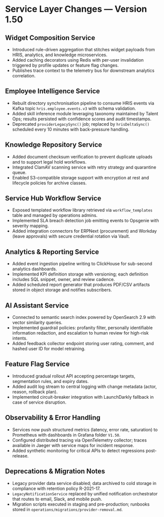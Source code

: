 # Service Layer Changes — Version 1.50

## Widget Composition Service
- Introduced rule-driven aggregation that stitches widget payloads from HRIS, analytics, and knowledge microservices.
- Added caching decorators using Redis with per-user invalidation triggered by profile updates or feature flag changes.
- Publishes trace context to the telemetry bus for downstream analytics correlation.

## Employee Intelligence Service
- Rebuilt directory synchronisation pipeline to consume HRIS events via Kafka topic `hris.employee.events.v3` with schema validation.
- Added skill inference module leveraging taxonomy maintained by Talent Ops; results persisted with confidence scores and audit timestamps.
- Deprecated `providerLegacySync()` job; replaced by `hrisDeltaSync()` scheduled every 10 minutes with back-pressure handling.

## Knowledge Repository Service
- Added document checksum verification to prevent duplicate uploads and to support legal hold workflows.
- Integrated ClamAV scanning service with retry strategy and quarantine queue.
- Enabled S3-compatible storage support with encryption at rest and lifecycle policies for archive classes.

## Service Hub Workflow Service
- Exposed templated workflow library retrieved via `workflow_templates` table and managed by operations admins.
- Implemented SLA breach detection job emitting events to Opsgenie with severity mapping.
- Added integration connectors for ERPNext (procurement) and Workday (leave approvals) with secure credential rotation via Vault.

## Analytics & Reporting Service
- Added event ingestion pipeline writing to ClickHouse for sub-second analytics dashboards.
- Implemented KPI definition storage with versioning; each definition includes SQL snippet, owner, and review cadence.
- Added scheduled report generator that produces PDF/CSV artifacts stored in object storage and notifies subscribers.

## AI Assistant Service
- Connected to semantic search index powered by OpenSearch 2.9 with vector similarity queries.
- Implemented guardrail policies: profanity filter, personally identifiable information redaction, and escalation to human review for high-risk intents.
- Added feedback collector endpoint storing user rating, comment, and hashed user ID for model retraining.

## Feature Flag Service
- Introduced gradual rollout API accepting percentage targets, segmentation rules, and expiry dates.
- Added audit log stream to central logging with change metadata (actor, reason, rollback plan).
- Implemented circuit-breaker integration with LaunchDarkly fallback in case of service disruption.

## Observability & Error Handling
- Services now push structured metrics (latency, error rate, saturation) to Prometheus with dashboards in Grafana folder `V1.50`.
- Configured distributed tracing via OpenTelemetry collector; traces available in Jaeger with service maps for incident response.
- Added synthetic monitoring for critical APIs to detect regressions post-release.

## Deprecations & Migration Notes
- Legacy provider data service disabled; data archived to cold storage in compliance with retention policy R-2021-17.
- `LegacyNotificationService` replaced by unified notification orchestrator that routes to email, Slack, and mobile push.
- Migration scripts executed in staging and pre-production; runbooks stored in `operations/migrations/provider-removal.md`.
